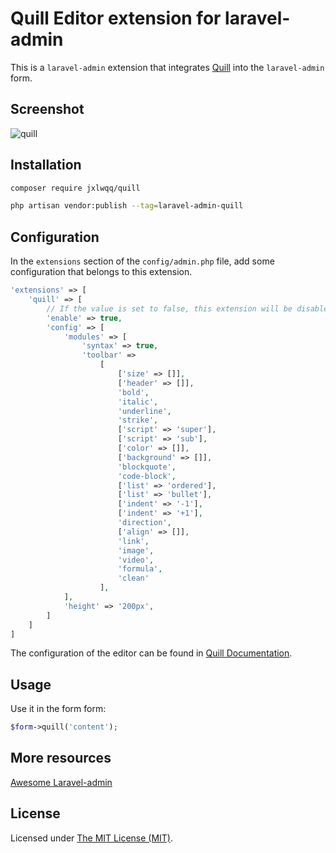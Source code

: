 # Quill Editor extension for laravel-admin


This is a `laravel-admin` extension that integrates [Quill](https://github.com/quilljs/quill) into the `laravel-admin` form.
## Screenshot

<img alt="quill" src="https://user-images.githubusercontent.com/2421068/48820356-89a1f900-ed8f-11e8-864c-5804347fb02e.png">

## Installation

```bash
composer require jxlwqq/quill

php artisan vendor:publish --tag=laravel-admin-quill
```

## Configuration

In the `extensions` section of the `config/admin.php` file, add some configuration that belongs to this extension.
```php
'extensions' => [
    'quill' => [
        // If the value is set to false, this extension will be disabled
        'enable' => true,
        'config' => [
            'modules' => [
                'syntax' => true,
                'toolbar' =>
                    [
                        ['size' => []],
                        ['header' => []],
                        'bold',
                        'italic',
                        'underline',
                        'strike',
                        ['script' => 'super'],
                        ['script' => 'sub'],
                        ['color' => []],
                        ['background' => []],
                        'blockquote',
                        'code-block',
                        ['list' => 'ordered'],
                        ['list' => 'bullet'],
                        ['indent' => '-1'],
                        ['indent' => '+1'],
                        'direction',
                        ['align' => []],
                        'link',
                        'image',
                        'video',
                        'formula',
                        'clean'
                    ],
            ],
            'height' => '200px',
        ]
    ]
]
```

The configuration of the editor can be found in [Quill Documentation](https://quilljs.com/docs/quickstart/).

## Usage

Use it in the form form:
```php
$form->quill('content');
```

## More resources

[Awesome Laravel-admin](https://github.com/jxlwqq/awesome-laravel-admin)

License
------------
Licensed under [The MIT License (MIT)](LICENSE).
